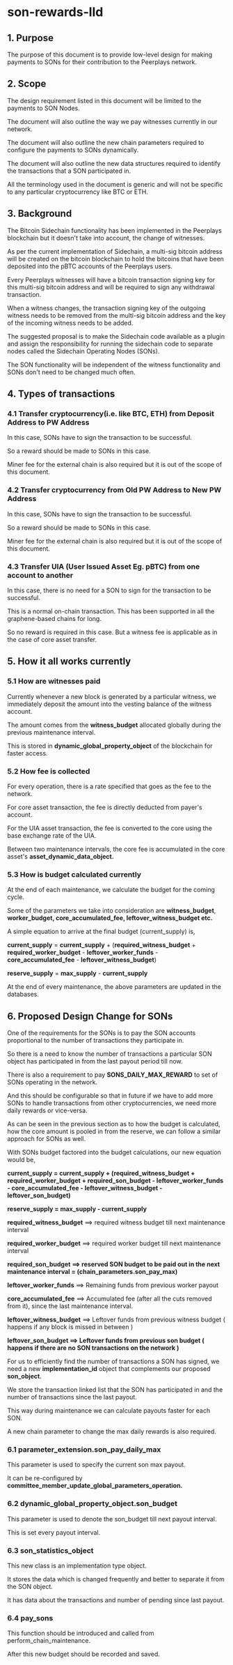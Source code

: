 # son-rewards-lld

## 1. Purpose

The purpose of this document is to provide low-level design for making payments to SONs for their contribution to the Peerplays network.

## 2. Scope

The design requirement listed in this document will be limited to the payments to SON Nodes.

The document will also outline the way we pay witnesses currently in our network.

The document will also outline the new chain parameters required to configure the payments to SONs dynamically.

The document will also outline the new data structures required to identify the transactions that a SON participated in.

All the terminology used in the document is generic and will not be specific to any particular cryptocurrency like BTC or ETH.

## 3. Background

The Bitcoin Sidechain functionality has been implemented in the Peerplays blockchain but it doesn't take into account, the change of witnesses.

As per the current implementation of Sidechain, a multi-sig bitcoin address will be created on the bitcoin blockchain to hold the bitcoins that have been deposited into the pBTC accounts of the Peerplays users.

Every Peerplays witnesses will have a bitcoin transaction signing key for this multi-sig bitcoin address and will be required to sign any withdrawal transaction.

When a witness changes, the transaction signing key of the outgoing witness needs to be removed from the multi-sig bitcoin address and the key of the incoming witness needs to be added.

The suggested proposal is to make the Sidechain code available as a plugin and assign the responsibility for running the sidechain code to separate nodes called the Sidechain Operating Nodes \(SONs\).

The SON functionality will be independent of the witness functionality and SONs don't need to be changed much often.

## 4. Types of transactions

### 4.1 Transfer cryptocurrency\(i.e. like BTC, ETH\) from Deposit Address to PW Address

In this case, SONs have to sign the transaction to be successful.

So a reward should be made to SONs in this case.

Miner fee for the external chain is also required but it is out of the scope of this document.

### 4.2 Transfer cryptocurrency from Old PW Address to New PW Address

In this case, SONs have to sign the transaction to be successful.

So a reward should be made to SONs in this case.

Miner fee for the external chain is also required but it is out of the scope of this document.

### 4.3 Transfer UIA \(User Issued Asset Eg. pBTC\) from one account to another

In this case, there is no need for a SON to sign for the transaction to be successful.

This is a normal on-chain transaction. This has been supported in all the graphene-based chains for long.

So no reward is required in this case. But a witness fee is applicable as in the case of core asset transfer.

## 5. How it all works currently

### 5.1 How are witnesses paid

Currently whenever a new block is generated by a particular witness, we immediately deposit the amount into the vesting balance of the witness account.

The amount comes from the **witness\_budget** allocated globally during the previous maintenance interval.

This is stored in **dynamic\_global\_property\_object** of the blockchain for faster access.

### 5.2 How fee is collected

For every operation, there is a rate specified that goes as the fee to the network.

For core asset transaction, the fee is directly deducted from payer's account.

For the UIA asset transaction, the fee is converted to the core using the base exchange rate of the UIA.

Between two maintenance intervals, the core fee is accumulated in the core asset's **asset\_dynamic\_data\_object.**

### 5.3 How is budget calculated currently

At the end of each maintenance, we calculate the budget for the coming cycle.

Some of the parameters we take into consideration are **witness\_budget**, **worker\_budget, core\_accumulated\_fee, leftover\_witness\_budget etc.**

A simple equation to arrive at the final budget \(current\_supply\) is,

**current\_supply** = **current\_supply** + \(**required\_witness\_budget** + **required\_worker\_budget** - **leftover\_worker\_funds** - **core\_accumulated\_fee** - **leftover\_witness\_budget**\)

**reserve\_supply** = **max\_supply** - **current\_supply**

At the end of every maintenance, the above parameters are updated in the databases.

## 6. Proposed Design Change for SONs

One of the requirements for the SONs is to pay the SON accounts proportional to the number of transactions they participate in.

So there is a need to know the number of transactions a particular SON object has participated in from the last payout period till now.

There is also a requirement to pay **SONS\_DAILY\_MAX\_REWARD** to set of SONs operating in the network.

And this should be configurable so that in future if we have to add more SONs to handle transactions from other cryptocurrencies, we need more daily rewards or vice-versa.

As can be seen in the previous section as to how the budget is calculated, how the core amount is pooled in from the reserve, we can follow a similar approach for SONs as well.

With SONs budget factored into the budget calculations, our new equation would be,

**current\_supply = current\_supply + \(required\_witness\_budget + required\_worker\_budget + required\_son\_budget - leftover\_worker\_funds - core\_accumulated\_fee - leftover\_witness\_budget - leftover\_son\_budget\)**

**reserve\_supply = max\_supply - current\_supply**

**required\_witness\_budget** ==&gt; required witness budget till next maintenance interval

**required\_worker\_budget** ==&gt; required worker budget till next maintenance interval

**required\_son\_budget ==&gt; reserved SON budget to be paid out in the next maintenance interval = \(chain\_parameters.son\_pay\_max\)**

**leftover\_worker\_funds** ==&gt; Remaining funds from previous worker payout

**core\_accumulated\_fee** ==&gt; Accumulated fee \(after all the cuts removed from it\), since the last maintenance interval.

**leftover\_witness\_budget** ==&gt; Leftover funds from previous witness budget \( happens if any block is missed in between \)

**leftover\_son\_budget ==&gt; Leftover funds from previous son budget \( happens if there are no SON transactions on the network \)**

For us to efficiently find the number of transactions a SON has signed, we need a new **implementation\_id** object that complements our proposed **son\_object**.

We store the transaction linked list that the SON has participated in and the number of transactions since the last payout.

This way during maintenance we can calculate payouts faster for each SON.

A new chain parameter to change the max daily rewards is also required.

### 6.1 parameter\_extension.**son\_pay\_daily\_max**

This parameter is used to specify the current son max payout.

It can be re-configured by **committee\_member\_update\_global\_parameters\_operation.**

### 6.2 dynamic\_global\_property\_object.**son\_budget**

This parameter is used to denote the son\_budget till next payout interval.

This is set every payout interval.

### 6.3 **son\_statistics\_object**

This new class is an implementation type object.

It stores the data which is changed frequently and better to separate it from the SON object.

It has data about the transactions and number of pending since last payout.

### 6.4 **pay\_sons**

This function should be introduced and called from perform\_chain\_maintenance.

After this new budget should be recorded and saved.

